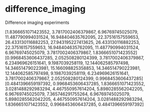 # difference_imaging
Difference imaging experiments


[1.8366651071423552, 3.7817002406379867, 6.96769745025079, 11.487790994031524, 16.948404635762095, 22.37516157559653, 26.433130116882253, 27.943195227413625, 26.433130116882253, 22.37516157559653, 16.948404635762095, 11.487790994031524, 6.96769745025079, 3.7817002406379867, 1.8366651071423552]
[0.9968453606437285, 2.052508280124399, 3.7817002406379867, 6.234969626151641, 9.1987039258119, 12.144062585797498, 14.346514790223981, 15.166098825358853, 14.346514790223981, 12.144062585797498, 9.1987039258119, 6.234969626151641, 3.7817002406379867, 2.052508280124399, 0.9968453606437285]
[0.4841396659197392, 0.9968453606437285, 1.8366651071423552, 3.0281488292983294, 4.467550957614204, 5.8980285562042205, 6.96769745025079, 7.365746291755264, 6.96769745025079, 5.8980285562042205, 4.467550957614204, 3.0281488292983294, 1.8366651071423552, 0.9968453606437285, 0.4841396659197392]
